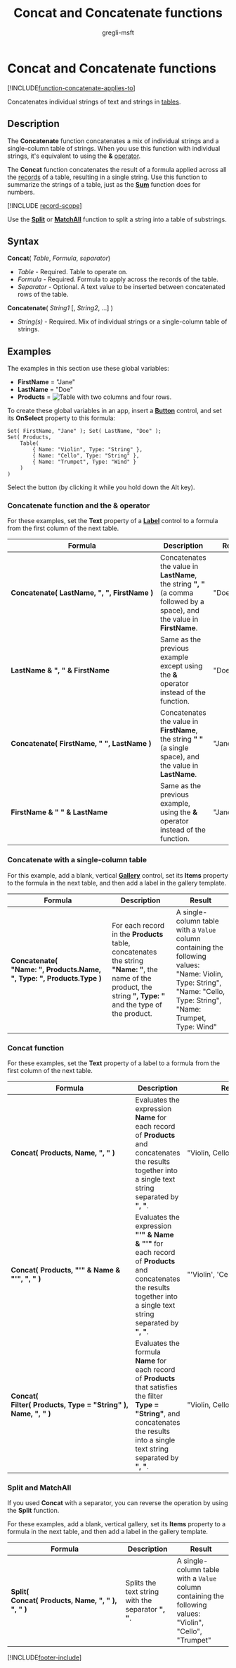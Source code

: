﻿---
title: Concat and Concatenate functions
description: Reference information including syntax and examples for the Concat and Concatenate functions.
author: gregli-msft

ms.topic: reference
ms.custom: canvas
ms.reviewer: mkaur
ms.date: 06/20/2025
ms.subservice: power-fx
ms.author: gregli
search.audienceType:
  - maker
contributors:
  - gregli-msft
  - mduelae
  - gregli
no-loc: ["Concat","Concatenate"]
---

# Concat and Concatenate functions
[!INCLUDE[function-concatenate-applies-to](includes/function-concatenate-applies-to.md)]



Concatenates individual strings of text and strings in [tables](/power-apps/maker/canvas-apps/working-with-tables).

## Description

The **Concatenate** function concatenates a mix of individual strings and a single-column table of strings. When you use this function with individual strings, it's equivalent to using the **&** [operator](operators.md).

The **Concat** function concatenates the result of a formula applied across all the [records](/power-apps/maker/canvas-apps/working-with-tables#records) of a table, resulting in a single string. Use this function to summarize the strings of a table, just as the **[Sum](function-aggregates.md)** function does for numbers.

[!INCLUDE [record-scope](../../includes/record-scope.md)]

Use the [**Split**](function-split.md) or [**MatchAll**](function-ismatch.md) function to split a string into a table of substrings.

## Syntax

**Concat**( _Table_, _Formula_, _separator_)

- _Table_ - Required. Table to operate on.
- _Formula_ - Required. Formula to apply across the records of the table.
- _Separator_ - Optional. A text value to be inserted between concatenated rows of the table.

**Concatenate**( _String1_ [, *String2*, ...] )

- _String(s)_ - Required. Mix of individual strings or a single-column table of strings.

## Examples

The examples in this section use these global variables:

- **FirstName** = "Jane"
- **LastName** = "Doe"
- **Products** = ![Table with two columns and four rows.](media/function-concatenate/products.png)

To create these global variables in an app, insert a [**Button**](/power-apps/maker/canvas-apps/controls/control-button) control, and set its **OnSelect** property to this formula:

```power-fx
Set( FirstName, "Jane" ); Set( LastName, "Doe" );
Set( Products,
    Table(
        { Name: "Violin", Type: "String" },
        { Name: "Cello", Type: "String" },
        { Name: "Trumpet", Type: "Wind" }
    )
)
```

Select the button (by clicking it while you hold down the Alt key).

### Concatenate function and the & operator

For these examples, set the **Text** property of a [**Label**](/power-apps/maker/canvas-apps/controls/control-text-box) control to a formula from the first column of the next table.

| Formula | Description | Result |
| --- | --- | --- |
| **Concatenate(&nbsp;LastName,&nbsp;",&nbsp;",&nbsp;FirstName&nbsp;)** | Concatenates the value in **LastName**, the string **", "** (a comma followed by a space), and the value in **FirstName**. | "Doe,&nbsp;Jane" |
| **LastName&nbsp;&&nbsp;",&nbsp;"&nbsp;&&nbsp;FirstName** | Same as the previous example except using the **&** operator instead of the function. | "Doe,&nbsp;Jane" |
| **Concatenate(&nbsp;FirstName,&nbsp;"&nbsp;",&nbsp;LastName&nbsp;)** | Concatenates the value in **FirstName**, the string **" "** (a single space), and the value in **LastName**. | "Jane&nbsp;Doe" |
| **FirstName&nbsp;&&nbsp;"&nbsp;"&nbsp;&&nbsp;LastName** | Same as the previous example, using the **&** operator instead of the function. | "Jane&nbsp;Doe" |

### Concatenate with a single-column table

For this example, add a blank, vertical [**Gallery**](/power-apps/maker/canvas-apps/controls/control-gallery) control, set its **Items** property to the formula in the next table, and then add a label in the gallery template.

| Formula | Description | Result |
| --- | --- | --- |
| **Concatenate( "Name:&nbsp;",&nbsp;Products.Name, ",&nbsp;Type:&nbsp;",&nbsp;Products.Type )** | For each record in the **Products** table, concatenates the string **"Name: "**, the name of the product, the string **", Type: "** and the type of the product. | A single-column table with a `Value` column containing the following values: "Name: Violin, Type: String", "Name: "Cello, Type: String", "Name: Trumpet, Type: Wind" |

### Concat function

For these examples, set the **Text** property of a label to a formula from the first column of the next table.

| Formula | Description | Result |
| --- | --- | --- |
| **Concat( Products, Name, ", " )** | Evaluates the expression **Name** for each record of **Products** and concatenates the results together into a single text string separated by **", "**. | "Violin,&nbsp;Cello,&nbsp;Trumpet" |
| **Concat( Products, "'" & Name & "'", ", " )** | Evaluates the expression **"'" & Name & "'"** for each record of **Products** and concatenates the results together into a single text string separated by **", "**. | "'Violin',&nbsp;'Cello',&nbsp;'Trumpet'" |
| **Concat( Filter(&nbsp;Products,&nbsp;Type&nbsp;=&nbsp;"String"&nbsp;), Name, ", " )** | Evaluates the formula **Name** for each record of **Products** that satisfies the filter **Type = "String"**, and concatenates the results into a single text string separated by **", "**. | "Violin,&nbsp;Cello" |


### Split and MatchAll

If you used **Concat** with a separator, you can reverse the operation by using the **Split** function.

For these examples, add a blank, vertical gallery, set its **Items** property to a formula in the next table, and then add a label in the gallery template.

| Formula | Description | Result |
| --- | --- | --- |
| **Split( Concat(&nbsp;Products,&nbsp;Name,&nbsp;",&nbsp;"&nbsp;), ", " )** | Splits the text string with the separator **", "**. | A single-column table with a `Value` column containing the following values: "Violin", "Cello", "Trumpet" |

[!INCLUDE[footer-include](../../includes/footer-banner.md)]









































































































































